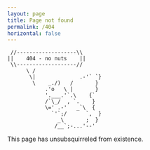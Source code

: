 ```yaml
---
layout: page
title: Page not found
permalink: /404
horizontal: false
---
```



     //-------------------\\
    ||    404 - no nuts    ||
     \\-------------------//
          \ /
           \|              .-'` `}
            \    _./)   /       }
                .'o   \ |       }
                '.___.'`.\    {`
                /`\_/  , `.    }
                \=' .-'   _`\  {
                  `'`;/      `,  }
                    _\       ;  }
                   /__`;-...'--'

This page has unsubsquirreled from existence.

<script>
  var GOOG_FIXURL_LANG = 'en';
  var GOOG_FIXURL_SITE = '{{ site.url }}'
</script>
<script src="https://linkhelp.clients.google.com/tbproxy/lh/wm/fixurl.js">
</script>
